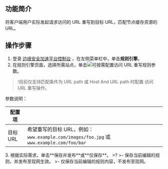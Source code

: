 
## 功能简介

将客户端用户实际发起请求访问的 URL 重写到目标 URL，匹配节点缓存资源的 URL。

## 操作步骤

1. 登录 [边缘安全加速平台控制台](https://console.cloud.tencent.com/teo) ，在左侧菜单栏中，单击**规则引擎**。
2. 在规则引擎页面，选择所需站点，单击![](https://qcloudimg.tencent-cloud.cn/raw/fe4d4900f8ad69d506adc49bdb70fa32.png)可按需配置访问 URL 重写规则参数。
>!目前仅支持匹配条件为 URL path 或 Host And URL path 时配置 访问 URL 重写操作。
>
参数说明：
<table>
<thead>
<tr>
<th>配置项</th>
<th></th>
</tr>
</thead>
<tbody><tr>
<td>目标 URL</td>
<td>希望重写的目标 URL，例如：<code>www.example.com/images/foo.jpg</code> 或 <code>www.example.com/foo/bar</code></td>
</tr>
</tbody></table>
3. 根据实际需求，单击**保存并发布**或**仅保存**。
>?
>- 保存当前编辑的规则，并发布至现网生效。
>- 仅保存当前编辑的规则内容，不发布至现网。
